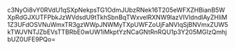 c3NyOi8vY0RVdU1qSXpNekpsTG1OdmJUbzRNek16T205eWFXZHBianB5WXpRdGJXUTFPbkJzWVdsdU9tTkhSbnBqTWxvelRXNW9lazVIVldndlAyZHliM1Z3UFdOSVNuWmxTR3gzWWpJNWMyTXpUWFZoUjFaNVlqSjBNVmxZUW5kTWJVNTJZbEVsTTBRbE0wUW1iMkptYzNCaGNtRnRQU1p3Y205MGIzQmhjbUZ0UFE9PQo=